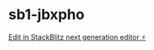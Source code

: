 # sb1-jbxpho

[Edit in StackBlitz next generation editor ⚡️](https://stackblitz.com/~/github.com/kwizeracobaye/sb1-jbxpho)